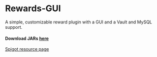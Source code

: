 # Rewards-GUI
A simple, customizable reward plugin with a GUI and a Vault and MySQL support.

#### Download JARs [here](https://github.com/sneklingame/Rewards-GUI/releases)

[Spigot resource page](https://www.spigotmc.org/resources/rewards-gui-mysql-vault.78262/)
